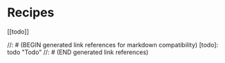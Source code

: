 # Recipes

[[todo]]

//: # (BEGIN generated link references for markdown compatibility)
[todo]: todo "Todo"
//: # (END generated link references)